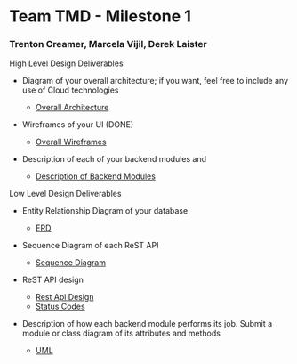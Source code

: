 # Team TMD - Milestone 1
### Trenton Creamer, Marcela Vijil, Derek Laister


High Level Design Deliverables
  * Diagram of your overall architecture; if you want, feel free to include any use of 
  Cloud technologies 
    * [Overall Architecture](./design-documents/sequence_diagram.jpg)

  * Wireframes of your UI (DONE)
    * [Overall Wireframes](./design-documents/wireframes.md)
  * Description of each of your backend modules and 
    * [Description of Backend Modules](./design-documents/modules.md)



Low Level Design Deliverables
  * Entity Relationship Diagram of your database 
      * [ERD](./design-documents/ERD.png)
  * Sequence Diagram of each ReST API 
    * [Sequence Diagram](./design-documents/sequence_diagram.jpg)
  * ReST API design
    * [Rest Api Design](./design-documents/milestone_one_api.py)
    * [Status Codes](./design-documents/status-codes.md)

  * Description of how each backend module performs its job. Submit a module or class diagram of its attributes and methods 
    * [UML](./design-documents/UML.png)